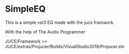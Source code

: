 # SimpleEQ

This is a simple vst3 EQ made with the juce framwork.

With the help of The Audio Programmer

JUCE/Framework >> JUCE/extras/Projucer/Builds/VisualStudio2019/Projucer.sln
